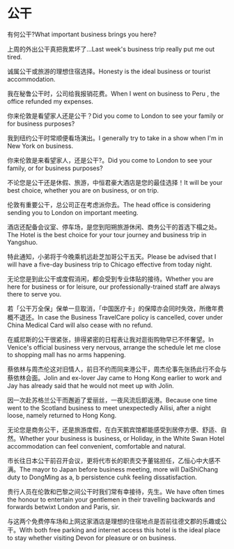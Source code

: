 # 公干

<p><span class="chinese">有何公干?</span><span class="english">What important business brings you here?</span></p>

<p><span class="chinese">上周的外出公干真把我累坏了…</span><span class="english">Last week's business trip really put me out tired.</span></p>

<p><span class="chinese">诚属公干或旅游的理想住宿选择。</span><span class="english">Honesty is the ideal business or tourist accommodation.</span></p>

<p><span class="chinese">我在秘鲁公干时，公司给我报销花费。</span><span class="english">When I went on business to Peru , the office refunded my expenses.</span></p>

<p><span class="chinese">你来伦敦是看望家人还是公干？</span><span class="english">Did you come to London to see your family or for business purposes?</span></p>

<p><span class="chinese">我到纽约公干时常顺便看场演出。</span><span class="english">I generally try to take in a show when I'm in New York on business.</span></p>

<p><span class="chinese">你来伦敦是来看望家人，还是公干?。</span><span class="english">Did you come to London to see your family, or for business purposes?</span></p>

<p><span class="chinese">不论您是公干还是休假、旅游，中恒君豪大酒店是您的最佳选择！</span><span class="english">It will be your best choice, whether you are on business, or on trip.</span></p>

<p><span class="chinese">伦敦有重要公干，总公司正在考虑派你去。</span><span class="english">The head office is considering sending you to London on important meeting.</span></p>

<p><span class="chinese">酒店还配备会议室、停车场，是您到阳朔旅游休闲、商务公干的首选下榻之处。</span><span class="english">The Hotel is the best choice for your tour journey and business trip in Yangshuo.</span></p>

<p><span class="chinese">特此通知，小弟将于今晚乘机远赴芝加哥公干五天。</span><span class="english">Please be advised that I will have a five-day business trip to Chicago effective from today night.</span></p>

<p><span class="chinese">无论您是到此公干或度假消闲，都会受到专业体贴的接待。</span><span class="english">Whether you are here for business or for leisure, our professionally-trained staff are always there to serve you.</span></p>

<p><span class="chinese">若「公干万全保」保单一旦取消，「中国医疗卡」的保障亦会同时失效，所缴年费概不退还。</span><span class="english">In case the Business TravelCare policy is cancelled, cover under China Medical Card will also cease with no refund.</span></p>

<p><span class="chinese">在威尼斯的公干很紧张，排得紧密的日程表让我对逛街购物早已不怀奢望。</span><span class="english">In Venice's official business very nervous, arrange the schedule let me close to shopping mall has no arms happening.</span></p>

<p><span class="chinese">蔡依林与周杰伦这对旧情人，前日不约而同来港公干，周杰伦事先张扬此行不会与蔡依林会面。</span><span class="english">Jolin and ex-lover Jay came to Hong Kong earlier to work and Jay has already said that he would not meet up with Jolin.</span></p>

<p><span class="chinese">因一次赴苏格兰公干而邂逅了爱丽丝，一夜风流后即返港。</span><span class="english">Because one time went to the Scotland business to meet unexpectedly Ailisi, after a night loose, namely returned to Hong Kong.</span></p>

<p><span class="chinese">无论您是商务公干，还是旅游度假，在白天鹅宾馆都能感受到居停方便、舒适、自然。</span><span class="english">Whether your business is business, or Holiday, in the White Swan Hotel accommodation can feel convenient, comfortable and natural.</span></p>

<p><span class="chinese">市长往日本公干前召开会议，更将代市长的职责交予董铭担任，乙恒心中大感不满。</span><span class="english">The mayor to Japan before business meeting, more will DaiShiChang duty to DongMing as a, b persistence cuhk feeling dissatisfaction.</span></p>

<p><span class="chinese">贵行人员在伦敦和巴黎之间公干时我们常有幸接待，先生。</span><span class="english">We have often times the honour to entertain your gentlemen in their travelling backwards and forwards betwixt London and Paris, sir.</span></p>

<p><span class="chinese">与这两个免费停车场和上网这家酒店是理想的住宿地点是否前往德文郡的乐趣或公干。</span><span class="english">With both free parking and internet access this hotel is the ideal place to stay whether visiting Devon for pleasure or on business.</span></p>

